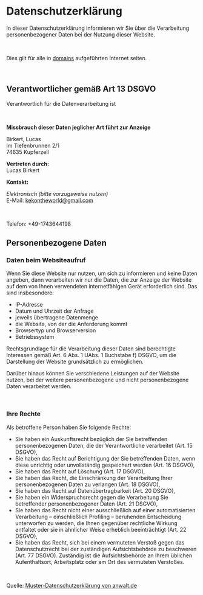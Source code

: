# Datenschutzerklärung
In dieser Datenschutzerklärung informieren wir Sie über die Verarbeitung personenbezogener Daten bei der Nutzung dieser Website.

<br>

Dies gilt für alle in <a href="domains">domains</a> aufgeführten Internet seiten.

<br>

## **Verantwortlicher gemäß Art 13 DSGVO**
Verantwortlich für die Datenverarbeitung ist

<br>

**Missbrauch dieser Daten jeglicher Art führt zur Anzeige**<br>

Birkert, Lucas<br>
Im Tiefenbrunnen 2/1<br>
74635 Kupferzell<br>

**Vertreten durch:**<br>
Lucas Birkert<br>

**Kontakt:**

*Elektronisch (bitte vorzugsweise nutzen)*<br>
E-Mail: <a href='mailto:kekontheworld@gmail.com'>kekontheworld@gmail.com</a>

</br>

Telefon: +49-1743644198

## **Personenbezogene Daten**

### **Daten beim Websiteaufruf**
Wenn Sie diese Website nur nutzen, um sich zu informieren und keine Daten angeben, dann verarbeiten wir nur die Daten, die zur Anzeige der Website auf dem von Ihnen verwendeten internetfähigen Gerät erforderlich sind. Das sind insbesondere:

- IP-Adresse
- Datum und Uhrzeit der Anfrage
- jeweils übertragene Datenmenge
- die Website, von der die Anforderung kommt
- Browsertyp und Browserversion
- Betriebssystem

Rechtsgrundlage für die Verarbeitung dieser Daten sind berechtigte Interessen gemäß Art. 6 Abs. 1 UAbs. 1 Buchstabe f) DSGVO, um die Darstellung der Website grundsätzlich zu ermöglichen.

Darüber hinaus können Sie verschiedene Leistungen auf der Website nutzen, bei der weitere personenbezogene und nicht personenbezogene Daten verarbeitet werden.

<br>

### **Ihre Rechte**
Als betroffene Person haben Sie folgende Rechte:
- Sie haben ein Auskunftsrecht bezüglich der Sie betreffenden personenbezogenen Daten, die der Verantwortliche verarbeitet (Art. 15 DSGVO),
- Sie haben das Recht auf Berichtigung der Sie betreffenden Daten, wenn diese unrichtig oder unvollständig gespeichert werden (Art. 16 DSGVO),
- Sie haben das Recht auf Löschung (Art. 17 DSGVO),
- Sie haben das Recht, die Einschränkung der Verarbeitung Ihrer personenbezogenen Daten zu verlangen (Art. 18 DSGVO),
- Sie haben das Recht auf Datenübertragbarkeit (Art. 20 DSGVO),
- Sie haben ein Widerspruchsrecht gegen die Verarbeitung Sie betreffender personenbezogener Daten (Art. 21 DSGVO),
- Sie haben das Recht nicht einer ausschließlich auf einer automatisierten Verarbeitung – einschließlich Profiling – beruhenden Entscheidung unterworfen zu werden, die Ihnen gegenüber rechtliche Wirkung entfaltet oder sie in ähnlicher Weise erheblich beeinträchtigt (Art. 22 DSGVO),
- Sie haben das Recht, sich bei einem vermuteten Verstoß gegen das Datenschutzrecht bei der zuständigen Aufsichtsbehörde zu beschweren (Art. 77 DSGVO). Zuständig ist die Aufsichtsbehörde an Ihrem üblichen Aufenthaltsort, Arbeitsplatz oder am Ort des vermuteten Verstoßes.

<br>

Quelle: <a href="https://www.anwalt.de/vorlage/muster-datenschutzerklaerung.php" rel="nofollow">Muster-Datenschutzerklärung von anwalt.de</a>